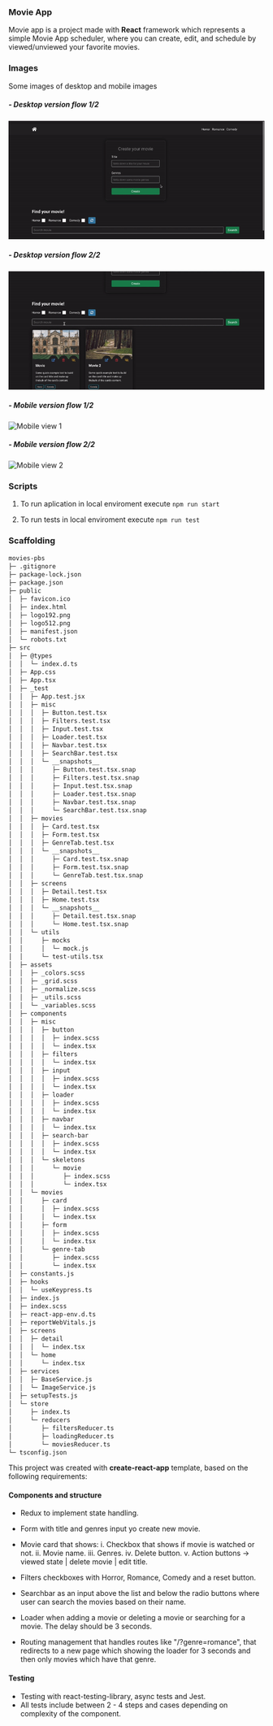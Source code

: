 ### Movie App

Movie app is a project made with **React** framework which represents a simple Movie App scheduler, where you can create, edit, and schedule by viewed/unviewed your favorite movies.

### Images

Some images of desktop and mobile images

##### - Desktop version flow 1/2

![Desktop view 1](./public/img/desktop-1.gif "Desktop view 1")

##### - Desktop version flow 2/2

![Desktop view 2](./public/img/desktop-2.gif "Desktop view 2")

##### - Mobile version flow 1/2

![Mobile view 1](./public/img/mobile-1.gif=250x "Mobile view 1")

##### - Mobile version flow 2/2

![Mobile view 2](./public/img/mobile-2.gif=250x "Mobile view 2")

### Scripts

1. To run aplication in local enviroment execute `npm run start`

2. To run tests in local enviroment execute `npm run test`

### Scaffolding

```
movies-pbs
├─ .gitignore
├─ package-lock.json
├─ package.json
├─ public
│  ├─ favicon.ico
│  ├─ index.html
│  ├─ logo192.png
│  ├─ logo512.png
│  ├─ manifest.json
│  └─ robots.txt
├─ src
│  ├─ @types
│  │  └─ index.d.ts
│  ├─ App.css
│  ├─ App.tsx
│  ├─ _test
│  │  ├─ App.test.jsx
│  │  ├─ misc
│  │  │  ├─ Button.test.tsx
│  │  │  ├─ Filters.test.tsx
│  │  │  ├─ Input.test.tsx
│  │  │  ├─ Loader.test.tsx
│  │  │  ├─ Navbar.test.tsx
│  │  │  ├─ SearchBar.test.tsx
│  │  │  └─ __snapshots__
│  │  │     ├─ Button.test.tsx.snap
│  │  │     ├─ Filters.test.tsx.snap
│  │  │     ├─ Input.test.tsx.snap
│  │  │     ├─ Loader.test.tsx.snap
│  │  │     ├─ Navbar.test.tsx.snap
│  │  │     └─ SearchBar.test.tsx.snap
│  │  ├─ movies
│  │  │  ├─ Card.test.tsx
│  │  │  ├─ Form.test.tsx
│  │  │  ├─ GenreTab.test.tsx
│  │  │  └─ __snapshots__
│  │  │     ├─ Card.test.tsx.snap
│  │  │     ├─ Form.test.tsx.snap
│  │  │     └─ GenreTab.test.tsx.snap
│  │  ├─ screens
│  │  │  ├─ Detail.test.tsx
│  │  │  ├─ Home.test.tsx
│  │  │  └─ __snapshots__
│  │  │     ├─ Detail.test.tsx.snap
│  │  │     └─ Home.test.tsx.snap
│  │  └─ utils
│  │     ├─ mocks
│  │     │  └─ mock.js
│  │     └─ test-utils.tsx
│  ├─ assets
│  │  ├─ _colors.scss
│  │  ├─ _grid.scss
│  │  ├─ _normalize.scss
│  │  ├─ _utils.scss
│  │  └─ _variables.scss
│  ├─ components
│  │  ├─ misc
│  │  │  ├─ button
│  │  │  │  ├─ index.scss
│  │  │  │  └─ index.tsx
│  │  │  ├─ filters
│  │  │  │  └─ index.tsx
│  │  │  ├─ input
│  │  │  │  ├─ index.scss
│  │  │  │  └─ index.tsx
│  │  │  ├─ loader
│  │  │  │  ├─ index.scss
│  │  │  │  └─ index.tsx
│  │  │  ├─ navbar
│  │  │  │  └─ index.tsx
│  │  │  ├─ search-bar
│  │  │  │  ├─ index.scss
│  │  │  │  └─ index.tsx
│  │  │  └─ skeletons
│  │  │     └─ movie
│  │  │        ├─ index.scss
│  │  │        └─ index.tsx
│  │  └─ movies
│  │     ├─ card
│  │     │  ├─ index.scss
│  │     │  └─ index.tsx
│  │     ├─ form
│  │     │  ├─ index.scss
│  │     │  └─ index.tsx
│  │     └─ genre-tab
│  │        ├─ index.scss
│  │        └─ index.tsx
│  ├─ constants.js
│  ├─ hooks
│  │  └─ useKeypress.ts
│  ├─ index.js
│  ├─ index.scss
│  ├─ react-app-env.d.ts
│  ├─ reportWebVitals.js
│  ├─ screens
│  │  ├─ detail
│  │  │  └─ index.tsx
│  │  └─ home
│  │     └─ index.tsx
│  ├─ services
│  │  ├─ BaseService.js
│  │  └─ ImageService.js
│  ├─ setupTests.js
│  └─ store
│     ├─ index.ts
│     └─ reducers
│        ├─ filtersReducer.ts
│        ├─ loadingReducer.ts
│        └─ moviesReducer.ts
└─ tsconfig.json
```

This project was created with **create-react-app** template, based on the following requirements:

#### Components and structure

- Redux to implement state handling.
- Form with title and genres input yo create new movie.
- Movie card that shows:
  i. Checkbox that shows if movie is watched or not.
  ii. Movie name.
  iii. Genres.
  iv. Delete button.
  v. Action buttons -> viewed state | delete movie | edit title.

- Filters checkboxes with Horror, Romance, Comedy and a reset button.
- Searchbar as an input above the list and below the radio buttons where user can search the
  movies based on their name.
- Loader when adding a movie or deleting a movie or searching for a movie.
  The delay should be 3 seconds.
- Routing management that handles routes like "/?genre=romance", that redirects to a new page which
  showing the loader for 3 seconds and then only movies which have that genre.

#### Testing

- Testing with react-testing-library, async tests and Jest.
- All tests include between 2 - 4 steps and cases depending on complexity of the component.
